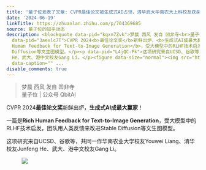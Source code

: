 ```yaml
---
title: '量子位发表了文章: CVPR最佳论文被生成式AI占领，清华武大华南农大上科校友获奖'
date: '2024-06-19'
linkTitle: https://zhuanlan.zhihu.com/p/704369685
source: 量子位的知乎动态
description: <blockquote data-pid="kqxn7Zvk">梦晨 西风 发自 凹非寺<br>量子位 | 公众号 QbitAI</blockquote><p
  data-pid="3aexlc7T">CVPR 2024<b>最佳论文奖</b>新鲜出炉，<b>生成式AI成最大赢家</b>！</p><p data-pid="naE3RVXS">一篇是<b>Rich
  Human Feedback for Text-to-Image Generation</b>，受大模型中的RLHF技术启发，团队用人类反馈来改进Stable
  Diffusion等文生图模型。</p><p data-pid="L4jQC-Pk">这项研究来自UCSD、谷歌等，共同一作华南农业大学校友Youwei Liang、清华校友Junfeng
  He、武大、港中文校友Gang Li。</p><figure data-size="normal"><img src="https://pic3.zhimg.com/v2-3384ee3729f0b7900430d0b0c716573e.jpg"
  data-caption="" ...
disable_comments: true
---
```

<blockquote data-pid="kqxn7Zvk">梦晨 西风 发自 凹非寺<br>量子位 | 公众号 QbitAI</blockquote><p data-pid="3aexlc7T">CVPR 2024<b>最佳论文奖</b>新鲜出炉，<b>生成式AI成最大赢家</b>！</p><p data-pid="naE3RVXS">一篇是<b>Rich Human Feedback for Text-to-Image Generation</b>，受大模型中的RLHF技术启发，团队用人类反馈来改进Stable Diffusion等文生图模型。</p><p data-pid="L4jQC-Pk">这项研究来自UCSD、谷歌等，共同一作华南农业大学校友Youwei Liang、清华校友Junfeng He、武大、港中文校友Gang Li。</p><figure data-size="normal"><img src="https://pic3.zhimg.com/v2-3384ee3729f0b7900430d0b0c716573e.jpg" data-caption="" ...